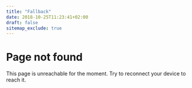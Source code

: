 ```yaml
---
title: "Fallback"
date: 2018-10-25T11:23:41+02:00
draft: false
sitemap_exclude: true
---
```


# Page not found

This page is unreachable for the moment. Try to reconnect your device to reach it.
